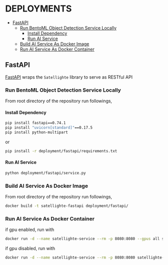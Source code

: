 # DEPLOYMENTS <!-- omit in toc -->

- [FastAPI](#fastapi)
	- [Run BentoML Object Detection Service Locally](#run-bentoml-object-detection-service-locally)
		- [Install Dependency](#install-dependency)
		- [Run AI Service](#run-ai-service)
	- [Build AI Service As Docker Image](#build-ai-service-as-docker-image)
	- [Run AI Service As Docker Container](#run-ai-service-as-docker-container)

## FastAPI

[FastAPI](https://fastapi.tiangolo.com/) wraps the `Satellighte` library to serve as RESTful API

### Run BentoML Object Detection Service Locally

From root directory of the repository run followings,

#### Install Dependency

```bash
pip install fastapi==0.74.1
pip install "uvicorn[standard]"==0.17.5
pip install python-multipart
```

or

```bash
pip install -r deployment/fastapi/requirements.txt
```

#### Run AI Service

```bash
python deployment/fastapi/service.py
```

### Build AI Service As Docker Image

From root directory of the repository run followings,

```bash
docker build -t satellighte-fastapi deployment/fastapi/
```

### Run AI Service As Docker Container

if gpu enabled, run with

```bash
docker run -d --name satellighte-service --rm -p 8080:8080 --gpus all satellighte-fastapi
```

if gpu disabled, run with

```bash
docker run -d --name satellighte-service --rm -p 8080:8080 satellighte-fastapi
```
